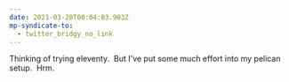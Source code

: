 ```yaml
---
date: 2021-03-20T00:04:03.903Z
mp-syndicate-to:
  - twitter_bridgy_no_link
---
```


Thinking of trying eleventy. &nbsp;But I've put some much effort into my pelican setup. &nbsp;Hrm.
